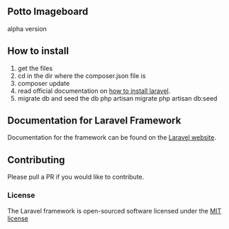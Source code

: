 ## Potto Imageboard
alpha version


## How to install
1. get the files
2. cd in the dir where the composer.json file is
3. composer update
4. read official documentation on [how to install laravel](http://laravel.com/docs/5.0/installation).
5. migrate db and seed the db
   php artisan migrate
   php artisan db:seed



## Documentation for Laravel Framework

Documentation for the framework can be found on the [Laravel website](http://laravel.com/docs).

## Contributing

Please pull a PR if you would like to contribute.

### License

The Laravel framework is open-sourced software licensed under the [MIT license](http://opensource.org/licenses/MIT)
